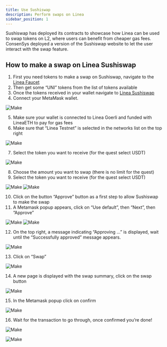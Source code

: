```yaml
---
title: Use Sushiswap
description: Perform swaps on Linea
sidebar_position: 1
---
```


Sushiswap has deployed its contracts to showcase how Linea can be used to swap tokens on L2, where users can benefit from cheaper gas fees. 
ConsenSys deployed a version of the Sushiswap website to let the user interact with the swap feature.

## How to make a swap on Linea Sushiswap

1. First you need tokens to make a swap on Sushiswap, navigate to the [Linea Faucet](https://faucet.goerli.linea.build/)
2. Then get some “UNI” tokens from the list of tokens available
3. Once the tokens received in your wallet navigate to [Linea Sushiswap](https://sushiswap.goerli.linea.build)
4. Connect your MetaMask wallet.

![Make](../../assets/sushiswap/sushiswap-1.png)

5. Make sure your wallet is connected to Linea Goerli and funded with LineaETH to pay for gas fees
6. Make sure that “Linea Testnet” is selected in the networks list on the top right

![Make](../../assets/sushiswap/sushiswap-2.png)

7. Select the token you want to receive (for the quest select USDT)

![Make](../../assets/sushiswap/sushiswap-3.png)

8. Choose the amount you want to swap (there is no limit for the quest)
9. Select the token you want to receive (for the quest select USDT)

![Make](../../assets/sushiswap/sushiswap-4.png)
![Make](../../assets/sushiswap/sushiswap-5.png)

10. Click on the button “Approve” button as a first step to allow Sushiswap to make the swap  
11. A Metamask popup appears, click on “Use default”, then “Next”, then “Approve”

![Make](../../assets/sushiswap/sushiswap-6.png)
![Make](../../assets/sushiswap/sushiswap-7.png)

12. On the top right, a message indicating “Approving …” is displayed, wait until the “Successfully approved” message appears.

![Make](../../assets/sushiswap/sushiswap-8.png)

13. Click on “Swap”

![Make](../../assets/sushiswap/sushiswap-9.png)

14. A new page is displayed with the swap summary, click on the swap button

![Make](../../assets/sushiswap/sushiswap-10.png)

15. In the Metamask popup click on confirm

![Make](../../assets/sushiswap/sushiswap-11.png)

16. Wait for the transaction to go through, once confirmed you’re done!

![Make](../../assets/sushiswap/sushiswap-12.png)

![Make](../../assets/sushiswap/sushiswap-13.png)
